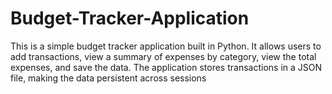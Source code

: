 # Budget-Tracker-Application
This is a simple budget tracker application built in Python. It allows users to add transactions, view a summary of expenses by category, view the total expenses, and save the data. The application stores transactions in a JSON file, making the data persistent across sessions

